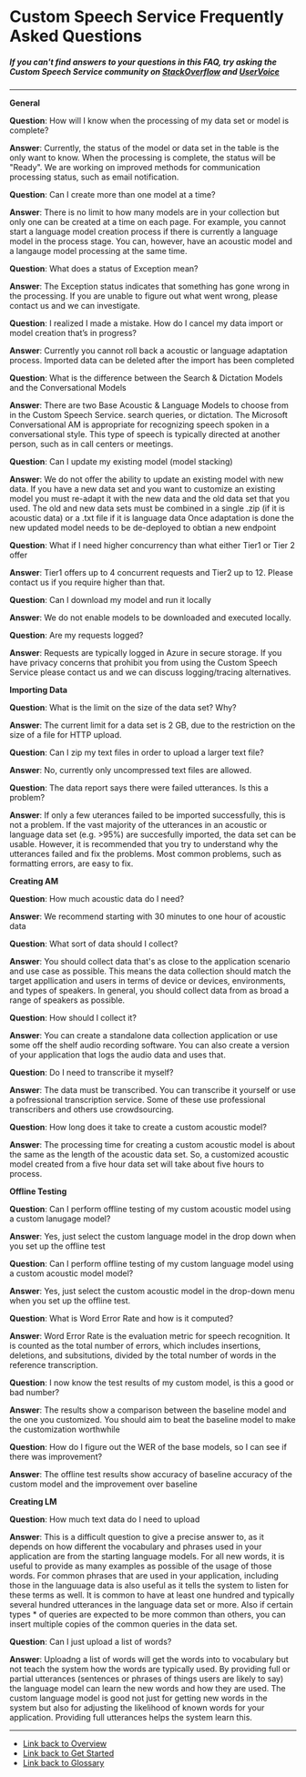 ﻿<!-- 
NavPath: Custom Speech Service
LinkLabel: Frequently Asked Questions
Url: Custom-Speech-Service/FAQ
Weight: 40
-->
# Custom Speech Service Frequently Asked Questions
##### If you can't find answers to your questions in this FAQ, try asking the Custom Speech Service community on [StackOverflow](https://stackoverflow.com/questions/tagged/project-oxford+or+microsoft-cognitive) and [UserVoice](https://cognitive.uservoice.com/) 

-----
**General**

**Question**: How will I know when the processing of my data set or model is complete?

**Answer**: Currently, the status of the model or data set in the table is the only want to know. 
When the processing is complete, the status will be "Ready". 
We are working on improved methods for communication processing status, such as email notification.

**Question**: Can I create more than one model at a time?

**Answer**: There is no limit to how many models are in your collection but only one can be created at a time on each page. 
For example, you cannot start a language model creation process if there is currently a language model in the process stage. 
You can, however, have an acoustic model and a langauge model processing at the same time. 

**Question**: What does a status of Exception mean?

**Answer**: The Exception status indicates that something has gone wrong in the processing. 
If you are unable to figure out what went wrong, please contact us and we can investigate.

**Question**: I realized I made a mistake. How do I cancel my data import or model creation that’s in progress? 

**Answer**: Currently you cannot roll back a acoustic or language adaptation process. 
Imported data can be deleted after the import has been completed

**Question**: What is the difference between the Search & Dictation Models and the Conversational Models

**Answer**: There are two Base Acoustic & Language Models to choose from in the Custom Speech Service. 
search queries, or dictation. The Microsoft Conversational AM is appropriate for recognizing speech spoken in a conversational style. 
This type of speech is typically directed at another person, such as in call centers or meetings.

**Question**: Can I update my existing model (model stacking)

**Answer**: We do not offer the ability to update an existing model with new data. 
If you have a new data set and you want to customize an existing model you must re-adapt it with the new data and the old data set that you used.
The old and new data sets must be combined in a single .zip (if it is acoustic data) or a .txt file if it is language data
Once adaptation is done the new updated model needs to be de-deployed to obtian a new endpoint

**Question**: What if I need higher concurrency than what either Tier1 or Tier 2 offer

**Answer**: Tier1 offers up to 4 concurrent requests and Tier2 up to 12. 
Please contact us if you require higher than that.

**Question**: Can I download my model and run it locally

**Answer**: We do not enable models to be downloaded and executed locally.

**Question**: Are my requests logged?

**Answer**: Requests are typically logged in Azure in secure storage. 
If you have privacy concerns that prohibit you from using the Custom Speech Service please contact us and we can discuss logging/tracing alternatives.

**Importing Data**

**Question**: What is the limit on the size of the data set? Why? 

**Answer**: The current limit for a data set is 2 GB, due to the restriction on the size of a file for HTTP upload. 

**Question**: Can I zip my text files in order to upload a larger text file? 

**Answer**: No, currently only uncompressed text files are allowed.

**Question**: The data report says there were failed utterances. Is this a problem?

**Answer**: If only a few uterances failed to be imported successfully, this is not a problem. 
If the vast majority of the utterances in an acoustic or language data set (e.g. >95%) are succesfully imported, 
the data set can be usable. However, it is recommended that you try to understand why the utterances failed and fix the problems. 
Most common problems, such as formatting errors, are easy to fix. 

**Creating AM**

**Question**: How much acoustic data do I need?

**Answer**: We recommend starting with 30 minutes to one hour of acoustic data

**Question**: What sort of data should I collect?

**Answer**: You should collect data that's as close to the application scenario and use case as possible. 
This means the data collection should match the target appllication and users in terms of device or devices, 
environments, and types of speakers. In general, you should collect data from as broad a range of speakers as possible. 

**Question**: How should I collect it? 

**Answer**: You can create a standalone data collection application or use some off the shelf audio recording software. 
You can also create a version of your application that logs the audio data and uses that. 

**Question**: Do I need to transcribe it myself? 

**Answer**: The data must be transcribed. You can transcribe it yourself 
or use a pofressional transcription service. Some of these use professional transcribers and others 
use crowdsourcing. 

**Question**: How long does it take to create a custom acoustic model?

**Answer**: The processing time for creating a custom acoustic model is about the same as the length of the acoustic data set. 
So, a customized acoustic model created from a five hour data set will take about five hours to process. 

**Offline Testing**

**Question**: Can I perform offline testing of my custom acoustic model using a custom lanugage model?

**Answer**: Yes, just select the custom language model in the drop down when you set up the offline test

**Question**: Can I perform offline testing of my custom language model using a custom acoustic model model?

**Answer**: Yes, just select the custom acoustic model in the drop-down menu when you set up the offline test.

**Question**: What is Word Error Rate and how is it computed?

**Answer**: Word Error Rate is the evaluation metric for speech recognition. It is counted as the total number of errors, 
which includes insertions, deletions, and subsitutions, divided by the total number of words in the reference transcription.

**Question**: I now know the test results of my custom model, is this a good or bad number?

**Answer**: The results show a comparison between the baseline model and the one you customized. 
You should aim to beat the baseline model to make the customization worthwhile

**Question**: How do I figure out the WER of the base models, so I can see if there was improvement? 

**Answer**: The offline test results show accuracy of baseline accuracy of the custom model and the improvement over baseline

**Creating LM**

**Question**: How much text data do I need to upload

**Answer**: This is a difficult question to give a precise answer to, as it depends on how different the vocabulary and phrases 
used in your application are from the starting language models. For all new words, it is useful to provide 
as many examples as possible of the usage of those words. For common phrases that are used in your application, 
including those in the languuage data is also useful as it tells the system to listen for these terms as well. 
It is common to have at least one hundred and typically several hundred utterances in the language data set or more. 
Also if certain types * of queries are expected to be more common than others, you can insert multiple copies of the common queries in the data set.

**Question**: Can I just upload a list of words?

**Answer**: Uploadng a list of words will get the words into to vocabulary but not teach the system how the words are typically used. 
By providing full or partial utterances (sentences or phrases of things users are likely to say) the language model can learn 
the new words and how they are used. The custom language model is good not just for getting new words in the system 
but also for adjusting the likelihood of known words for your application. Providing full utterances helps the system learn this. 

-----


 * [Link back to Overview](Home.md)
 * [Link back to Get Started](GetStarted.md)
 * [Link back to Glossary](Glossary.md)
